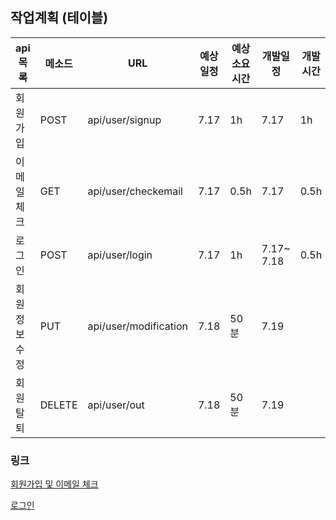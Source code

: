 ## 작업계획 (테이블)

| api 목록     | 메소드 | URL                   | 예상일정 | 예상소요시간 | 개발일정   | 개발시간 |
| ------------ | ------ | --------------------- | -------- | ------------ | ---------- | -------- |
| 회원가입     | POST   | api/user/signup       | 7.17     | 1h           | 7.17       | 1h       |
| 이메일체크   | GET    | api/user/checkemail   | 7.17     | 0.5h         | 7.17       | 0.5h     |
| 로그인       | POST   | api/user/login        | 7.17     | 1h           | 7.17~ 7.18 | 0.5h     |
| 회원정보수정 | PUT    | api/user/modification | 7.18     | 50분         | 7.19       |          |
| 회원탈퇴     | DELETE | api/user/out          | 7.18     | 50분         | 7.19       |          |

### 링크

[회원가입 및 이메일 체크](https://github.com/gioung/shoppingmall_project/blob/master/APIDOC/01.md)

[로그인](https://github.com/gioung/shoppingmall_project/blob/master/APIDOC/login.md)

